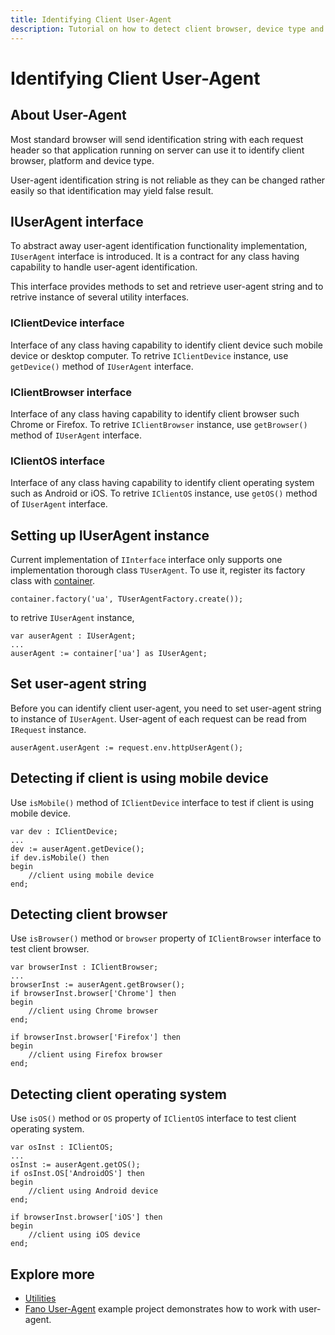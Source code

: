 ```yaml
---
title: Identifying Client User-Agent
description: Tutorial on how to detect client browser, device type and platform with user agent utilities provided by Fano Framework
---
```


<h1 class="major">Identifying Client User-Agent</h1>

## About User-Agent

Most standard browser will send identification string with each request header so that application running on server can use it to identify client browser, platform and device type.

User-agent identification string is not reliable as they can be changed rather easily so that identification may yield false result.

## IUserAgent interface

To abstract away user-agent identification functionality implementation, `IUserAgent` interface is introduced. It is a contract for any class having capability to handle user-agent identification.

This interface provides methods to set and retrieve user-agent string and to retrive instance of several utility interfaces.

### IClientDevice interface

Interface of any class having capability to identify client device such mobile device or desktop computer. To retrive `IClientDevice` instance, use `getDevice()` method of `IUserAgent` interface.

### IClientBrowser interface

Interface of any class having capability to identify client browser such Chrome or Firefox. To retrive `IClientBrowser` instance, use `getBrowser()` method of `IUserAgent` interface.

### IClientOS interface

Interface of any class having capability to identify client operating system such as Android or iOS. To retrive `IClientOS` instance, use `getOS()` method of `IUserAgent` interface.

## Setting up IUserAgent instance

Current implementation of `IInterface` interface only supports one implementation thorough class `TUserAgent`. To use it, register its factory class with [container](/dependency-container).

```
container.factory('ua', TUserAgentFactory.create());
```
to retrive `IUserAgent` instance,
```
var auserAgent : IUserAgent;
...
auserAgent := container['ua'] as IUserAgent;
```

## Set user-agent string

Before you can identify client user-agent, you need to set user-agent string to instance of `IUserAgent`. User-agent of each request can be read from `IRequest` instance.

```
auserAgent.userAgent := request.env.httpUserAgent();
```

## Detecting if client is using mobile device

Use `isMobile()` method of `IClientDevice` interface to test if client is using mobile device.

```
var dev : IClientDevice;
...
dev := auserAgent.getDevice();
if dev.isMobile() then
begin
    //client using mobile device
end;
```

## Detecting client browser

Use `isBrowser()` method or `browser` property of `IClientBrowser` interface to test client browser.

```
var browserInst : IClientBrowser;
...
browserInst := auserAgent.getBrowser();
if browserInst.browser['Chrome'] then
begin
    //client using Chrome browser
end;

if browserInst.browser['Firefox'] then
begin
    //client using Firefox browser
end;
```

## Detecting client operating system

Use `isOS()` method or `OS` property of `IClientOS` interface to test client operating system.

```
var osInst : IClientOS;
...
osInst := auserAgent.getOS();
if osInst.OS['AndroidOS'] then
begin
    //client using Android device
end;

if browserInst.browser['iOS'] then
begin
    //client using iOS device
end;
```

## Explore more

- [Utilities](/utilities)
- [Fano User-Agent](https://github.com/fanoframework/fano-user-agent) example project demonstrates how to work with user-agent.
